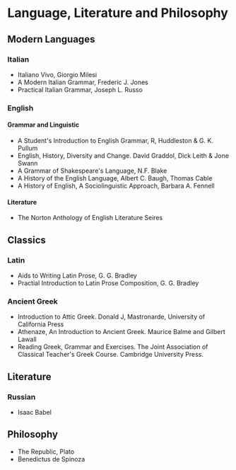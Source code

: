 # Language, Literature and Philosophy

## Modern Languages  

### Italian 

- Italiano Vivo, Giorgio Milesi
- A Modern Italian Grammar, Frederic J. Jones
- Practical Italian Grammar, Joseph L. Russo

### English 

#### Grammar and Linguistic

- A Student's Introduction to English Grammar, R, Huddleston & G. K. Pullum 
- English, History, Diversity and Change. David Graddol, Dick Leith & Jone Swann
- A Grammar of Shakespeare's Language, N.F. Blake
- A History of the English Language, Albert C. Baugh, Thomas Cable
- A History of English, A Sociolinguistic Approach, Barbara A. Fennell

#### Literature

- The Norton Anthology of English Literature Seires

## Classics 

### Latin

- Aids to Writing Latin Prose, G. G. Bradley
- Practial Introduction to Latin Prose Composition, G. G. Bradley

### Ancient Greek

- Introduction to Attic Greek. Donald J, Mastronarde, University of California Press
- Athenaze, An Introduction to Ancient Greek. Maurice Balme and Gilbert Lawall
- Reading Greek, Grammar and Exercises. The Joint Association of Classical Teacher's Greek Course. Cambridge University Press.


## Literature 

### Russian 

- Isaac Babel
    
## Philosophy 

- The Republic, Plato
- Benedictus de Spinoza
